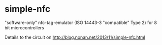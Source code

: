 # simple-nfc

"software-only" nfc-tag-emulator (ISO 14443-3 "compatible" Type 2) for 8 bit microcontrollers

Details to the circuit on http://blog.nonan.net/2013/11/simple-nfc.html
